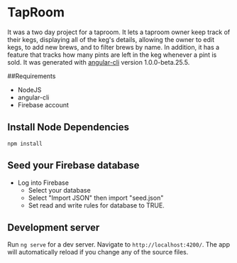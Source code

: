 # TapRoom
It was a two day project for a taproom. It lets a taproom owner keep track of their kegs, displaying all of the keg's details, allowing the owner to edit kegs, to add new brews, and to filter brews by name. In addition, it has a feature that tracks how many pints are left in the keg whenever a pint is sold.
It was generated with [angular-cli](https://github.com/angular/angular-cli) version 1.0.0-beta.25.5.

##Requirements
* NodeJS
* angular-cli
* Firebase account

## Install Node Dependencies
```
npm install
```
## Seed your Firebase database
* Log into Firebase
  * Select your database
  * Select "Import JSON" then import "seed.json"
  * Set read and write rules for database to TRUE.

## Development server
Run `ng serve` for a dev server. Navigate to `http://localhost:4200/`. The app will automatically reload if you change any of the source files.

